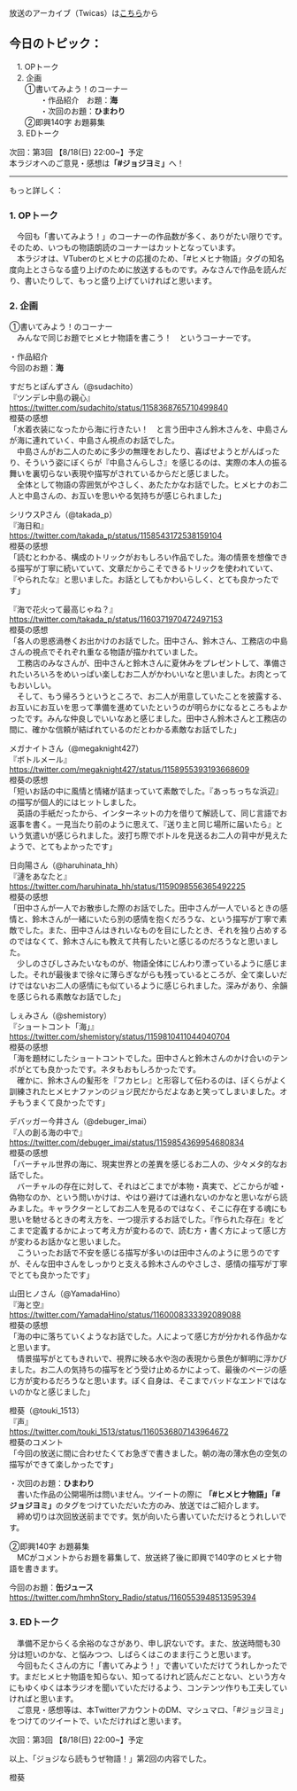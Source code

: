 放送のアーカイブ（Twicas）は[こちら](https://twitcasting.tv/hmhnstory_radio/movie/560917948)から  
  
## 今日のトピック：  
　1. OPトーク  
　2. 企画  
　　①書いてみよう！のコーナー  
　　　　・作品紹介　お題：<b>海</b>  
　　　　・次回のお題：<b>ひまわり</b>  
　　②即興140字 お題募集  
　3. EDトーク  
  
次回：第3回 【8/18(日) 22:00~】予定  
本ラジオへのご意見・感想は<b>「#ジョジヨミ」</b>へ！  
  
---  
  
もっと詳しく：  
### 1. OPトーク  
　今回も「書いてみよう！」のコーナーの作品数が多く、ありがたい限りです。そのため、いつもの物語朗読のコーナーはカットとなっています。  
　本ラジオは、VTuberのヒメヒナの応援のため、「#ヒメヒナ物語」タグの知名度向上とさらなる盛り上げのために放送するものです。みなさんで作品を読んだり、書いたりして、もっと盛り上げていければと思います。  
  
### 2. 企画  
①書いてみよう！のコーナー  
　みんなで同じお題でヒメヒナ物語を書こう！　というコーナーです。  
  
・作品紹介  
今回のお題：<b>海</b>  
  
すだちとぽんずさん（@sudachito）  
『ツンデレ中島の親心』  
https://twitter.com/sudachito/status/1158368765710499840  
橙葵の感想  
「水着衣装になったから海に行きたい！　と言う田中さん鈴木さんを、中島さんが海に連れていく、中島さん視点のお話でした。  
　中島さんがお二人のために多少の無理をおしたり、喜ばせようとがんばったり、そういう姿にぼくらが『中島さんらしさ』を感じるのは、実際の本人の振る舞いを裏切らない表現や描写がされているからだと感じました。  
　全体として物語の雰囲気がやさしく、あたたかなお話でした。ヒメヒナのお二人と中島さんの、お互いを思いやる気持ちが感じられました」  
  
シリウスPさん（@takada_p）  
『海日和』  
https://twitter.com/takada_p/status/1158543172538159104  
橙葵の感想  
「読むとわかる、構成のトリックがおもしろい作品でした。海の情景を想像できる描写が丁寧に続いていて、文章だからこそできるトリックを使われていて、『やられたな』と思いました。お話としてもかわいらしく、とても良かったです」  
  
『海で花火って最高じゃね？』  
https://twitter.com/takada_p/status/1160371970472497153  
橙葵の感想  
「各人の思惑渦巻くお出かけのお話でした。田中さん、鈴木さん、工務店の中島さんの視点でそれぞれ重なる物語が描かれていました。  
　工務店のみなさんが、田中さんと鈴木さんに夏休みをプレゼントして、準備されたいろいろをめいっぱい楽しむお二人がかわいいなと思いました。お肉とってもおいしい。  
　そして、もう帰ろうというところで、お二人が用意していたことを披露する、お互いにお互いを思って準備を進めていたというのが明らかになるところもよかったです。みんな仲良しでいいなあと感じました。田中さん鈴木さんと工務店の間に、確かな信頼が結ばれているのだとわかる素敵なお話でした」  
  
メガナイトさん（@megaknight427）  
『ボトルメール』  
https://twitter.com/megaknight427/status/1158955393193668609  
橙葵の感想  
「短いお話の中に風情と情緒が詰まっていて素敵でした。『あっちっちな浜辺』の描写が個人的にはヒットしました。  
　英語の手紙だったから、インターネットの力を借りて解読して、同じ言語でお返事を書く。一見当たり前のように思えて、『送り主と同じ場所に届いたら』という気遣いが感じられました。波打ち際でボトルを見送るお二人の背中が見えたようで、とてもよかったです」  
  
日向陽さん（@haruhinata_hh）  
『漣をあなたと』  
https://twitter.com/haruhinata_hh/status/1159098556365492225  
橙葵の感想  
「田中さんが一人でお散歩した際のお話でした。田中さんが一人でいるときの感情と、鈴木さんが一緒にいたら別の感情を抱くだろうな、という描写が丁寧で素敵でした。また、田中さんはきれいなものを目にしたとき、それを独り占めするのではなくて、鈴木さんにも教えて共有したいと感じるのだろうなと思いました。  
　少しのさびしさみたいなものが、物語全体にじんわり漂っているように感じました。それが最後まで徐々に薄らぎながらも残っているところが、全て楽しいだけではないお二人の感情にも似ているように感じられました。深みがあり、余韻を感じられる素敵なお話でした」  
  
しぇみさん（@shemistory）  
『ショートコント「海」』  
https://twitter.com/shemistory/status/1159810411044040704  
橙葵の感想  
「海を題材にしたショートコントでした。田中さんと鈴木さんのかけ合いのテンポがとても良かったです。ネタもおもしろかったです。  
　確かに、鈴木さんの髪形を『フカヒレ』と形容して伝わるのは、ぼくらがよく訓練されたヒメヒナファンのジョジ民だからだよなあと笑ってしまいました。オチもうまくて良かったです」  
  
デバッガー今井さん（@debuger_imai）  
『人の創る海の中で』  
https://twitter.com/debuger_imai/status/1159854369954680834  
橙葵の感想  
「バーチャル世界の海に、現実世界との差異を感じるお二人の、少々メタ的なお話でした。  
　バーチャルの存在に対して、それはどこまでが本物・真実で、どこからが嘘・偽物なのか、という問いかけは、やはり避けては通れないのかなと思いながら読みました。キャラクターとしてお二人を見るのではなく、そこに存在する魂にも思いを馳せるときの考え方を、一つ提示するお話でした。『作られた存在』をどこまで定義するかによって考え方が変わるので、読む方・書く方によって感じ方が変わるお話かなと思いました。  
　こういったお話で不安を感じる描写が多いのは田中さんのように思うのですが、そんな田中さんをしっかりと支える鈴木さんのやさしさ、感情の描写が丁寧でとても良かったです」  
  
  
山田ヒノさん（@YamadaHino）  
『海と空』  
https://twitter.com/YamadaHino/status/1160008333392089088  
橙葵の感想  
「海の中に落ちていくようなお話でした。人によって感じ方が分かれる作品かなと思います。  
　情景描写がとてもきれいで、視界に映る水や泡の表現から景色が鮮明に浮かびました。お二人の気持ちの描写をどう受け止めるかによって、最後のページの感じ方が変わるだろうなと思います。ぼく自身は、そこまでバッドなエンドではないのかなと感じました」  
  
橙葵（@touki_1513）  
『声』  
https://twitter.com/touki_1513/status/1160536807143964672  
橙葵のコメント  
「今回の放送に間に合わせたくてお急ぎで書きました。朝の海の薄水色の空気の描写ができて楽しかったです」  
  
・次回のお題：<b>ひまわり</b>  
　書いた作品の公開場所は問いません。ツイートの際に <b>「#ヒメヒナ物語」「#ジョジヨミ」</b>のタグをつけていただいた方のみ、放送ではご紹介します。  
　締め切りは次回放送前までです。気が向いたら書いていただけるとうれしいです。  
  
②即興140字 お題募集  
　MCがコメントからお題を募集して、放送終了後に即興で140字のヒメヒナ物語を書きます。  
  
今回のお題：<b>缶ジュース</b>  
https://twitter.com/hmhnStory_Radio/status/1160553948513595394  
  
### 3. EDトーク  
　準備不足からくる余裕のなさがあり、申し訳ないです。また、放送時間も30分は短いのかな、と悩みつつ、しばらくはこのまま行こうと思います。  
　今回もたくさんの方に「書いてみよう！」で書いていただけてうれしかったです。まだヒメヒナ物語を知らない、知ってるけれど読んだことない、という方々にもゆくゆくは本ラジオを聞いていただけるよう、コンテンツ作りも工夫していければと思います。  
　ご意見・感想等は、本TwitterアカウントのDM、マシュマロ、「#ジョジヨミ」をつけてのツイートで、いただければと思います。  
  
次回：第3回 【8/18(日) 22:00~】予定  
  
以上、「ジョジなら読もうぜ物語！」第2回の内容でした。  
  
橙葵
